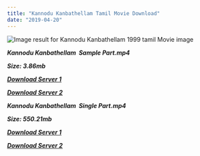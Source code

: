 ```yaml
---
title: "Kannodu Kanbathellam Tamil Movie Download"
date: "2019-04-20"
---
```


![Image result for Kannodu Kanbathellam 1999 tamil Movie image](https://m.media-amazon.com/images/I/71ymG3czGDL._SS500_.jpg)

**_Kannodu Kanbathellam  Sample Part.mp4_**

**_Size: 3.86mb_**

**_[Download Server 1](http://b3.wetransfer.vip/files/{001906e6a029aa7b73d4a7534ffe44de21d3d443868dbd2fabdf209edab59abd}20Actor{001906e6a029aa7b73d4a7534ffe44de21d3d443868dbd2fabdf209edab59abd}20Hits{001906e6a029aa7b73d4a7534ffe44de21d3d443868dbd2fabdf209edab59abd}20Collection/Arjun{001906e6a029aa7b73d4a7534ffe44de21d3d443868dbd2fabdf209edab59abd}20Movies{001906e6a029aa7b73d4a7534ffe44de21d3d443868dbd2fabdf209edab59abd}20Collection/Kannodu{001906e6a029aa7b73d4a7534ffe44de21d3d443868dbd2fabdf209edab59abd}20Kanbathellam{001906e6a029aa7b73d4a7534ffe44de21d3d443868dbd2fabdf209edab59abd}20(1999)/Kannodu{001906e6a029aa7b73d4a7534ffe44de21d3d443868dbd2fabdf209edab59abd}20Kanbathellam{001906e6a029aa7b73d4a7534ffe44de21d3d443868dbd2fabdf209edab59abd}20(1999){001906e6a029aa7b73d4a7534ffe44de21d3d443868dbd2fabdf209edab59abd}20Sample{001906e6a029aa7b73d4a7534ffe44de21d3d443868dbd2fabdf209edab59abd}20HD.mp4)_**

**_[Download Server 2](http://b3.wetransfer.vip/files/{001906e6a029aa7b73d4a7534ffe44de21d3d443868dbd2fabdf209edab59abd}20Actor{001906e6a029aa7b73d4a7534ffe44de21d3d443868dbd2fabdf209edab59abd}20Hits{001906e6a029aa7b73d4a7534ffe44de21d3d443868dbd2fabdf209edab59abd}20Collection/Arjun{001906e6a029aa7b73d4a7534ffe44de21d3d443868dbd2fabdf209edab59abd}20Movies{001906e6a029aa7b73d4a7534ffe44de21d3d443868dbd2fabdf209edab59abd}20Collection/Kannodu{001906e6a029aa7b73d4a7534ffe44de21d3d443868dbd2fabdf209edab59abd}20Kanbathellam{001906e6a029aa7b73d4a7534ffe44de21d3d443868dbd2fabdf209edab59abd}20(1999)/Kannodu{001906e6a029aa7b73d4a7534ffe44de21d3d443868dbd2fabdf209edab59abd}20Kanbathellam{001906e6a029aa7b73d4a7534ffe44de21d3d443868dbd2fabdf209edab59abd}20(1999){001906e6a029aa7b73d4a7534ffe44de21d3d443868dbd2fabdf209edab59abd}20Sample{001906e6a029aa7b73d4a7534ffe44de21d3d443868dbd2fabdf209edab59abd}20HD.mp4)_**

**_Kannodu Kanbathellam  Single Part.mp4_**

**_Size: 550.21mb_**

**_[Download Server 1](http://b3.wetransfer.vip/files/{001906e6a029aa7b73d4a7534ffe44de21d3d443868dbd2fabdf209edab59abd}20Actor{001906e6a029aa7b73d4a7534ffe44de21d3d443868dbd2fabdf209edab59abd}20Hits{001906e6a029aa7b73d4a7534ffe44de21d3d443868dbd2fabdf209edab59abd}20Collection/Arjun{001906e6a029aa7b73d4a7534ffe44de21d3d443868dbd2fabdf209edab59abd}20Movies{001906e6a029aa7b73d4a7534ffe44de21d3d443868dbd2fabdf209edab59abd}20Collection/Kannodu{001906e6a029aa7b73d4a7534ffe44de21d3d443868dbd2fabdf209edab59abd}20Kanbathellam{001906e6a029aa7b73d4a7534ffe44de21d3d443868dbd2fabdf209edab59abd}20(1999)/Kannodu{001906e6a029aa7b73d4a7534ffe44de21d3d443868dbd2fabdf209edab59abd}20Kanbathellam{001906e6a029aa7b73d4a7534ffe44de21d3d443868dbd2fabdf209edab59abd}20(1999){001906e6a029aa7b73d4a7534ffe44de21d3d443868dbd2fabdf209edab59abd}20Single{001906e6a029aa7b73d4a7534ffe44de21d3d443868dbd2fabdf209edab59abd}20Part{001906e6a029aa7b73d4a7534ffe44de21d3d443868dbd2fabdf209edab59abd}20HD.mp4)_**

**_[Download Server 2](http://b3.wetransfer.vip/files/{001906e6a029aa7b73d4a7534ffe44de21d3d443868dbd2fabdf209edab59abd}20Actor{001906e6a029aa7b73d4a7534ffe44de21d3d443868dbd2fabdf209edab59abd}20Hits{001906e6a029aa7b73d4a7534ffe44de21d3d443868dbd2fabdf209edab59abd}20Collection/Arjun{001906e6a029aa7b73d4a7534ffe44de21d3d443868dbd2fabdf209edab59abd}20Movies{001906e6a029aa7b73d4a7534ffe44de21d3d443868dbd2fabdf209edab59abd}20Collection/Kannodu{001906e6a029aa7b73d4a7534ffe44de21d3d443868dbd2fabdf209edab59abd}20Kanbathellam{001906e6a029aa7b73d4a7534ffe44de21d3d443868dbd2fabdf209edab59abd}20(1999)/Kannodu{001906e6a029aa7b73d4a7534ffe44de21d3d443868dbd2fabdf209edab59abd}20Kanbathellam{001906e6a029aa7b73d4a7534ffe44de21d3d443868dbd2fabdf209edab59abd}20(1999){001906e6a029aa7b73d4a7534ffe44de21d3d443868dbd2fabdf209edab59abd}20Single{001906e6a029aa7b73d4a7534ffe44de21d3d443868dbd2fabdf209edab59abd}20Part{001906e6a029aa7b73d4a7534ffe44de21d3d443868dbd2fabdf209edab59abd}20HD.mp4)_**
